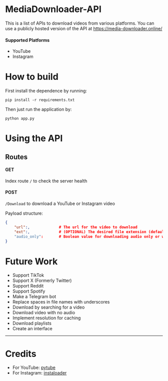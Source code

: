 # MediaDownloader-API

This is a list of APIs to download videos from various platforms. You can use a publicly hosted version of the API at https://media-downloader.online/

#### Supported Platforms

- YouTube
- Instagram

# How to build

First install the dependence by running:

```commandline
pip install -r requirements.txt
```

Then just run the application by:

```commandline
python app.py  
```

# Using the API

## Routes

#### GET

Index route `/` to check the server health

#### POST

`/Download` to download a YouTube or Instagram video

Payload structure:

```json
{
    "url":,             # The url for the video to download
    "ext":,             # (OPTIONAL) The desired file extension (default: mp4) 
    "audio_only":       # Boolean value for downloading audio only or with the video
}
```

# Future Work

- Support TikTok
- Support X (Formerly Twitter)
- Support Reddit
- Support Spotify
- Make a Telegram bot
- Replace spaces in file names with underscores
- Download by searching for a video
- Download video with no audio
- Implement resolution for caching
- Download playlists
- Create an interface

---

# Credits

- For YouTube: [pytube](https://github.com/pytube/pytube)
- For Instagram: [instaloader](https://github.com/instaloader/instaloader)
